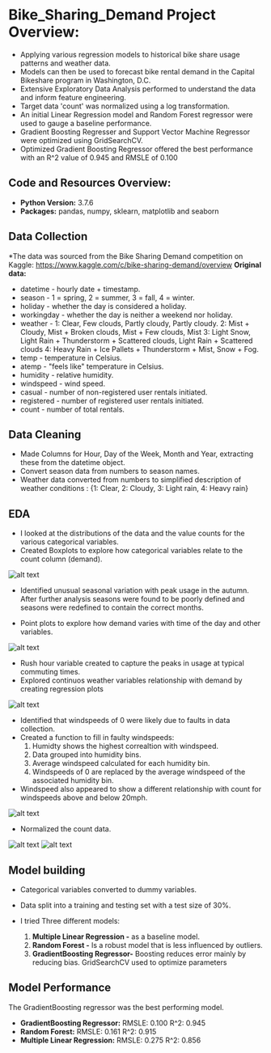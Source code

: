 # Bike_Sharing_Demand Project Overview:

* Applying various regression models to historical bike share usage patterns and weather data. 
* Models can then be used to forecast bike rental demand in the Capital Bikeshare program in Washington, D.C.
* Extensive Exploratory Data Analysis performed to understand the data and inform feature engineering.
* Target data 'count' was normalized using a log transformation.
* An initial Linear Regression model and Random Forest regressor were used to gauge a baseline performance.
* Gradient Boosting Regresser and Support Vector Machine Regressor were optimized using GridSearchCV.
* Optimized Gradient Boosting Regressor offered the best performance with an R^2 value of 0.945 and RMSLE of 0.100
## Code and Resources Overview:
* **Python Version:** 3.7.6
* **Packages:** pandas, numpy, sklearn, matplotlib and seaborn
## Data Collection
*The data was sourced from the Bike Sharing Demand competition on Kaggle:
https://www.kaggle.com/c/bike-sharing-demand/overview
 **Original data:** 
* datetime - hourly date + timestamp.  
* season -  1 = spring, 2 = summer, 3 = fall, 4 = winter.
* holiday - whether the day is considered a holiday.
* workingday - whether the day is neither a weekend nor holiday.
* weather - 1: Clear, Few clouds, Partly cloudy, Partly cloudy.
2: Mist + Cloudy, Mist + Broken clouds, Mist + Few clouds, Mist
3: Light Snow, Light Rain + Thunderstorm + Scattered clouds, Light Rain + Scattered clouds
4: Heavy Rain + Ice Pallets + Thunderstorm + Mist, Snow + Fog. 
* temp - temperature in Celsius.
* atemp - "feels like" temperature in Celsius.
* humidity - relative humidity.
* windspeed - wind speed.
* casual - number of non-registered user rentals initiated.
* registered - number of registered user rentals initiated.
* count - number of total rentals.
## Data Cleaning
* Made Columns for Hour, Day of the Week, Month and Year, extracting these from the datetime object.
* Convert season data from numbers to season names.
* Weather data converted from numbers to simplified description of weather conditions : {1: Clear, 2: Cloudy, 3: Light rain, 4: Heavy rain}

## EDA
* I looked at the distributions of the data and the value counts for the various categorical variables. 
* Created Boxplots to explore how categorical variables relate to the count column (demand).

![alt text](https://github.com/WiltshireWizard/Bike_Sharing_Demand/blob/master/Box_plots.png)

* Identified unusual seasonal variation with peak usage in the autumn. After further analysis seasons were found to be poorly defined and seasons were redefined to contain the correct months.

* Point plots to explore how demand varies with time of the day and other variables.

![alt text](https://github.com/WiltshireWizard/Bike_Sharing_Demand/blob/master/pp1.png)


* Rush hour variable created to capture the peaks in usage at typical commuting times.
* Explored continuos weather variables relationship with demand by creating regression plots

![alt text](https://github.com/WiltshireWizard/Bike_Sharing_Demand/blob/master/regplot.png)


* Identified that windspeeds of 0 were likely due to faults in data collection.
* Created a function to fill in faulty windspeeds: 
   1. Humidty shows the highest correaltion with windspeed.
   2. Data grouped into humidity bins.
   3. Average windspeed calculated for each humidity bin.
   4. Windspeeds of 0 are replaced by the average windspeed of the associated humidity bin.
* Windspeed also appeared to show a different relationship with count for windspeeds above and below 20mph.

![alt text](https://github.com/WiltshireWizard/Bike_Sharing_Demand/blob/master/windspeed.png)
 
 
 * Normalized the count data.
 
 ![alt text](https://github.com/WiltshireWizard/Bike_Sharing_Demand/blob/master/count_distribution.png)
 ![alt text](https://github.com/WiltshireWizard/Bike_Sharing_Demand/blob/master/Normalized.png)



## Model building
* Categorical variables converted to dummy variables.
* Data split into a training and testing set with a test size of 30%.

* I tried Three different models:
  1. **Multiple Linear Regression -** as a baseline model.
  2. **Random Forest -** Is a robust model that is less influenced by outliers.
  3. **GradientBoosting Regressor-** Boosting reduces error mainly by reducing bias. GridSearchCV used to optimize parameters
  
## Model Performance
The GradientBoosting regressor was the best performing model.

* **GradientBoosting Regressor:** RMSLE:  0.100   R^2: 0.945
* **Random Forest:** RMSLE:  0.161   R^2:  0.915 
* **Multiple Linear Regression:** RMSLE: 0.275 R^2: 0.856

                          
  


